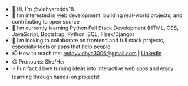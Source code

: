- 👋 Hi, I’m @vidhyareddy18  
- 👀 I’m interested in web development, building real-world projects, and contributing to open source  
- 🌱 I’m currently learning Python Full Stack Development (HTML, CSS, JavaScript, Bootstrap, Python, SQL, Flask/Django)  
- 💞️ I’m looking to collaborate on frontend and full stack projects, especially tools or apps that help people  
- 📫 How to reach me: reddyvidhya3006@gmail.com | [LinkedIn](https://www.linkedin.com/in/vidhyareddy18)  
- 😄 Pronouns: She/Her  
- ⚡ Fun fact: I love turning ideas into interactive web apps and enjoy learning through hands-on projects!
